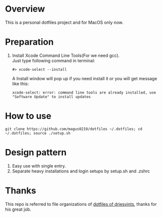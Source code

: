 # Overview
This is a personal dotfiles project and for MacOS only now.

# Preparation
1.  Install Xcode Command Line Tools(For we need gcc).  
    Just type following command in terminal:  
    
        #> xcode-select --install
    
    A Install window will pop up if you need install it or you will get message like this:  
    
        xcode-select: error: command line tools are already installed, use "Software Update" to install updates

# How to use
    git clone https://github.com/magus0219/dotfiles ~/.dotfiles; cd ~/.dotfiles; source ./setup.sh

# Design pattern
1.  Easy use with single entry.
2.  Separate heavy installations and login setups by setup.sh and .zshrc  

# Thanks
This repo is referred to file organizations of [dotfiles of driesvints][1], thanks for his great job.

[1]:https://github.com/driesvints/dotfiles

